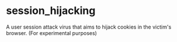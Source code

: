 # session_hijacking
A user session attack virus that aims to hijack cookies in the victim's browser. (For experimental purposes)
